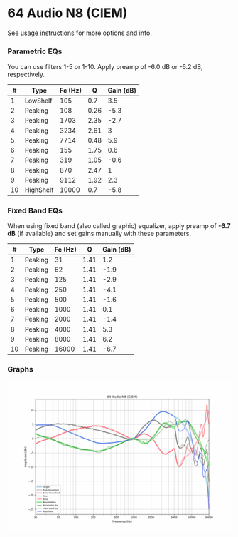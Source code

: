 # 64 Audio N8 (CIEM)
See [usage instructions](https://github.com/jaakkopasanen/AutoEq#usage) for more options and info.

### Parametric EQs
You can use filters 1-5 or 1-10. Apply preamp of -6.0 dB or -6.2 dB, respectively.

|   # | Type      |   Fc (Hz) |    Q |   Gain (dB) |
|-----|-----------|-----------|------|-------------|
|   1 | LowShelf  |       105 | 0.7  |         3.5 |
|   2 | Peaking   |       108 | 0.26 |        -5.3 |
|   3 | Peaking   |      1703 | 2.35 |        -2.7 |
|   4 | Peaking   |      3234 | 2.61 |         3   |
|   5 | Peaking   |      7714 | 0.48 |         5.9 |
|   6 | Peaking   |       155 | 1.75 |         0.6 |
|   7 | Peaking   |       319 | 1.05 |        -0.6 |
|   8 | Peaking   |       870 | 2.47 |         1   |
|   9 | Peaking   |      9112 | 1.92 |         2.3 |
|  10 | HighShelf |     10000 | 0.7  |        -5.8 |

### Fixed Band EQs
When using fixed band (also called graphic) equalizer, apply preamp of **-6.7 dB** (if available) and set gains manually with these parameters.

|   # | Type    |   Fc (Hz) |    Q |   Gain (dB) |
|-----|---------|-----------|------|-------------|
|   1 | Peaking |        31 | 1.41 |         1.2 |
|   2 | Peaking |        62 | 1.41 |        -1.9 |
|   3 | Peaking |       125 | 1.41 |        -2.9 |
|   4 | Peaking |       250 | 1.41 |        -4.1 |
|   5 | Peaking |       500 | 1.41 |        -1.6 |
|   6 | Peaking |      1000 | 1.41 |         0.1 |
|   7 | Peaking |      2000 | 1.41 |        -1.4 |
|   8 | Peaking |      4000 | 1.41 |         5.3 |
|   9 | Peaking |      8000 | 1.41 |         6.2 |
|  10 | Peaking |     16000 | 1.41 |        -6.7 |

### Graphs
![](./64%20Audio%20N8%20(CIEM).png)
